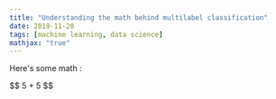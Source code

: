 ```yaml
---
title: "Understanding the math behind multilabel classification"
date: 2019-11-20
tags: [machine learning, data science]
mathjax: "true"
---
```


Here's some math :

\$$ 5 + 5 $$
